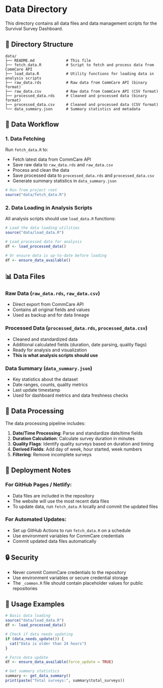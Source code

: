 # Data Directory

This directory contains all data files and data management scripts for the Survival Survey Dashboard.

## 📁 Directory Structure

```
data/
├── README.md              # This file
├── fetch_data.R           # Script to fetch and process data from CommCare API
├── load_data.R            # Utility functions for loading data in analysis scripts
├── raw_data.rds           # Raw data from CommCare API (binary format)
├── raw_data.csv           # Raw data from CommCare API (CSV format)
├── processed_data.rds     # Cleaned and processed data (binary format)
├── processed_data.csv     # Cleaned and processed data (CSV format)
└── data_summary.json      # Summary statistics and metadata
```

## 🔄 Data Workflow

### 1. Data Fetching
Run `fetch_data.R` to:
- Fetch latest data from CommCare API
- Save raw data to `raw_data.rds` and `raw_data.csv`
- Process and clean the data
- Save processed data to `processed_data.rds` and `processed_data.csv`
- Generate summary statistics in `data_summary.json`

```r
# Run from project root
source("data/fetch_data.R")
```

### 2. Data Loading in Analysis Scripts
All analysis scripts should use `load_data.R` functions:

```r
# Load the data loading utilities
source("data/load_data.R")

# Load processed data for analysis
df <- load_processed_data()

# Or ensure data is up-to-date before loading
df <- ensure_data_available()
```

## 📊 Data Files

### Raw Data (`raw_data.rds`, `raw_data.csv`)
- Direct export from CommCare API
- Contains all original fields and values
- Used as backup and for data lineage

### Processed Data (`processed_data.rds`, `processed_data.csv`)
- Cleaned and standardized data
- Additional calculated fields (duration, date parsing, quality flags)
- Ready for analysis and visualization
- **This is what analysis scripts should use**

### Data Summary (`data_summary.json`)
- Key statistics about the dataset
- Date ranges, counts, quality metrics
- Last update timestamp
- Used for dashboard metrics and data freshness checks

## 🔧 Data Processing

The data processing pipeline includes:

1. **Date/Time Processing**: Parse and standardize date/time fields
2. **Duration Calculation**: Calculate survey duration in minutes
3. **Quality Flags**: Identify quality surveys based on duration and timing
4. **Derived Fields**: Add day of week, hour started, week numbers
5. **Filtering**: Remove incomplete surveys

## 🚀 Deployment Notes

### For GitHub Pages / Netlify:
- Data files are included in the repository
- The website will use the most recent data files
- To update data, run `fetch_data.R` locally and commit the updated files

### For Automated Updates:
- Set up GitHub Actions to run `fetch_data.R` on a schedule
- Use environment variables for CommCare credentials
- Commit updated data files automatically

## 🔒 Security

- Never commit CommCare credentials to the repository
- Use environment variables or secure credential storage
- The `_common.R` file should contain placeholder values for public repositories

## 📝 Usage Examples

```r
# Basic data loading
source("data/load_data.R")
df <- load_processed_data()

# Check if data needs updating
if (data_needs_update()) {
  cat("Data is older than 24 hours")
}

# Force data update
df <- ensure_data_available(force_update = TRUE)

# Get summary statistics
summary <- get_data_summary()
print(paste("Total surveys:", summary$total_surveys))
```